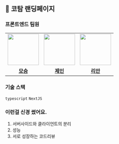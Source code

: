 ## 🎁 코탐 랜딩페이지

### 프론트엔드 팀원

<table>
 <tr>
   <td>
      <a href="https://github.com/endmoseung">
        <img src="https://avatars.githubusercontent.com/u/103626175?v=4" width="100px" />
      </a>
    </td>
    <td>
      <a href="https://github.com/JANGSEYEONG">
        <img src="https://avatars.githubusercontent.com/u/137787915?v=4" width="100px" />
      </a>
    </td>
    <td>
      <a href="https://github.com/novice-hero">
        <img src="https://avatars.githubusercontent.com/u/77836614?v=4" width="100px" />
      </a>
    </td>
  </tr>
  <tr>
    <td align="center"><b><a href="https://github.com/endmoseung">모승</a></b></td>
    <td align="center"><b><a href="https://github.com/Seongtaek-H">제인</a></b></td>
    <td align="center"><b><a href="https://github.com/sukyeongh">리안</a></b></td>
  </tr>
</table>


### 기술 스택

``typescript`` ``NextJS``

### 이런걸 신경 썼어요.
1. 서버사이드와 클라이언트의 분리
2. 성능
3. 서로 성장하는 코드리뷰
